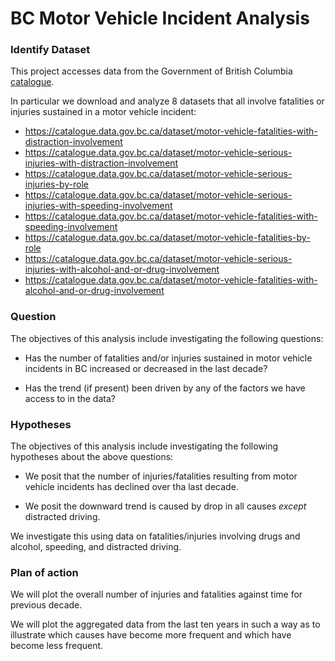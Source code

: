 # BC Motor Vehicle Incident Analysis

### Identify Dataset

This project accesses data from the Government of British Columbia
[catalogue](https://catalogue.data.gov.bc.ca/dataset).

In particular we download and analyze 8 datasets that all involve fatalities
or injuries sustained in a motor vehicle incident:

- https://catalogue.data.gov.bc.ca/dataset/motor-vehicle-fatalities-with-distraction-involvement
- https://catalogue.data.gov.bc.ca/dataset/motor-vehicle-serious-injuries-with-distraction-involvement
- https://catalogue.data.gov.bc.ca/dataset/motor-vehicle-serious-injuries-by-role
- https://catalogue.data.gov.bc.ca/dataset/motor-vehicle-serious-injuries-with-speeding-involvement
- https://catalogue.data.gov.bc.ca/dataset/motor-vehicle-fatalities-with-speeding-involvement
- https://catalogue.data.gov.bc.ca/dataset/motor-vehicle-fatalities-by-role
- https://catalogue.data.gov.bc.ca/dataset/motor-vehicle-serious-injuries-with-alcohol-and-or-drug-involvement
- https://catalogue.data.gov.bc.ca/dataset/motor-vehicle-fatalities-with-alcohol-and-or-drug-involvement

### Question

The objectives of this analysis include investigating the following questions:

- Has the number of fatalities and/or injuries sustained in motor vehicle
incidents in BC increased or decreased in the last decade?

- Has the trend (if present) been driven by any of the factors we have access
to in the data?

### Hypotheses

The objectives of this analysis include investigating the following hypotheses
about the above questions:

- We posit that the number of injuries/fatalities resulting from motor vehicle
incidents has declined over tha last decade.

- We posit the downward trend is caused by drop in all causes *except*
distracted driving.

We investigate this using data on fatalities/injuries involving
drugs and alcohol, speeding, and distracted driving.

### Plan of action

We will plot the overall number of injuries and fatalities against time for
previous decade.

We will plot the aggregated data from the last ten years in such a way as
to illustrate which causes have become more frequent and which have become
less frequent.
